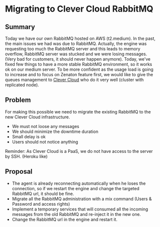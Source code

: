 # Migrating to Clever Cloud RabbitMQ

## Summary

Today we have our own RabbitMQ hosted on AWS (t2.medium). In the past, the main issues we had was due to RabbitMQ. Actually, the engine was requesting too much the RabbitMQ server and this leads to memory overflow, RabbitMQ server was stucked and we were losing messages. (Very bad for customers, it should never happen anymore).
Today, we've fixed few things to have a more stable RabbitMQ environment, so it works ok on our medium server. To be more confident as the usage load is going to increase and to focus on Zenaton feature first, we would like to give the queues management to [Clever Cloud](clever-cloud.com) who do it very well (cluster with replicated node).

## Problem

For making this possible we need to migrate the existing RabbitMQ to the new Clever Cloud infrastructure.
- We must not loose any messages
- We should minimize the downtime duration
- Small delay is ok
- Users should not notice anything

Reminder: As Clever Cloud is a PaaS, we do not have access to the server by SSH. (Heroku like)

## Proposal

- The agent is already reconnecting automatically when he loses the connection, so if we restart the engine and change the targeted RabbitMQ url, it should be fine.
- Migrate all the RabbitMQ administration with a mix command (Users & Password and access rights)
- Implement a temporary services that will consumed all the incoming messages from the old RabbitMQ and re-inject it in the new one. 
- Change the RabbitMQ url in the engine and restart it.